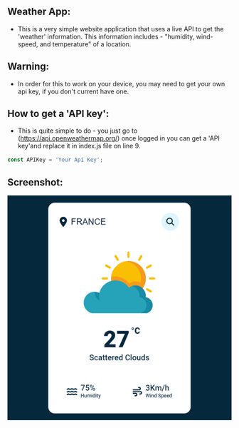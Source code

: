 ## Weather App:
- This is a very simple website application that uses a live API to get the 'weather' information. This information includes - "humidity, wind-speed, and temperature" of a location.
## Warning:
- In order for this to work on your device, you may need to get your own api key, if you don't current have one. 

## How to get a 'API key':
- This is quite simple to do - you just go to (https://api.openweathermap.org/) once logged in you can get a 'API key'and replace it in index.js file on line 9.

```javascript
const APIKey = 'Your Api Key';
```

## Screenshot:
![screenshot](screenshot.jpg)